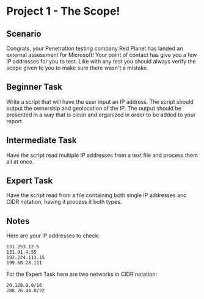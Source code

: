 # Project 1 - The Scope!

## Scenario
Congrats, your Penetration testing company Red Planet has landed an external assessment for Microsoft! Your point of contact has give you a few IP addresses for you to test. Like with any test you should always verify the scope given to you to make sure there wasn't a mistake.

## Beginner Task
Write a script that will have the user input an IP address. The script should output the ownership and geolocation of the IP. The output should be presented in a way that is clean and organized in order to be added to your report.

## Intermediate Task
Have the script read multiple IP addresses from a text file and process them all at once.

## Expert Task
Have the script read from a file containing both single IP addresses and CIDR notation, having it process it both types.

## Notes
Here are your IP addresses to check:
```
131.253.12.5
131.91.4.55
192.224.113.15
199.60.28.111
```

For the Expert Task here are two networks in CIDR notation:
```
20.128.0.0/16
208.76.44.0/22
```
